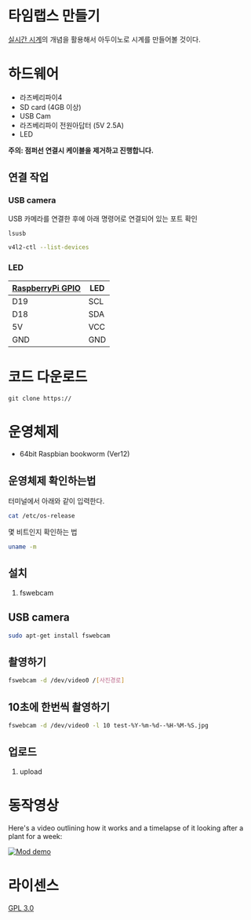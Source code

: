 
# 타임랩스 만들기 

[실시간 시계](https://ko.wikipedia.org/wiki/%EC%8B%A4%EC%8B%9C%EA%B0%84_%EC%8B%9C%EA%B3%84)의 개념을 활용해서 아두이노로 시계를 만들어볼 것이다.

# 하드웨어 

- 라즈베리파이4  
- SD card (4GB 이상)
- USB Cam
- 라즈베리파이 전원아답터 (5V 2.5A)
- LED 

**주의: 점퍼선 연결시 케이블을 제거하고 진행합니다.**


## 연결 작업 
### USB camera
USB 카메라를 연결한 후에 아래 명령어로 연결되어 있는 포트 확인  

```bash
lsusb
```

```bash
v4l2-ctl --list-devices
```

### LED 

| [RaspberryPi GPIO](https://docs.arduino.cc/resources/pinouts/A000066-full-pinout.pdf) | LED |
|-----------|------|
|   D19     | SCL  |
|   D18     | SDA  |
|   5V      | VCC  |
|   GND     | GND  |


# 코드 다운로드 

    git clone https://

# 운영체제 

- 64bit Raspbian bookworm (Ver12) 

## 운영체제 확인하는법
터미널에서 아래와 같이 입력한다.
```bash
cat /etc/os-release
```
몇 비트인지 확인하는 법 
```bash
uname -m
```

## 설치  
1. fswebcam 

## USB camera   

```bash 
sudo apt-get install fswebcam
```
## 촬영하기 
```bash 
fswebcam -d /dev/video0 /[사진경로] 
```

## 10초에 한번씩 촬영하기
```bash
fswebcam -d /dev/video0 -l 10 test-%Y-%m-%d--%H-%M-%S.jpg
```

## 업로드  
1. upload

# 동작영상 

Here's a video outlining how it works and a timelapse of it looking after a plant for a week:

[![Mod demo](https://img.youtube.com/vi/E6wkvTG2Ofs/0.jpg)](https://www.youtube.com/watch?v=E6wkvTG2Ofs "Video Title")

# 라이센스 
[GPL 3.0](https://olis.or.kr/license/Detailselect.do?lId=1072&mapCode=010072)
